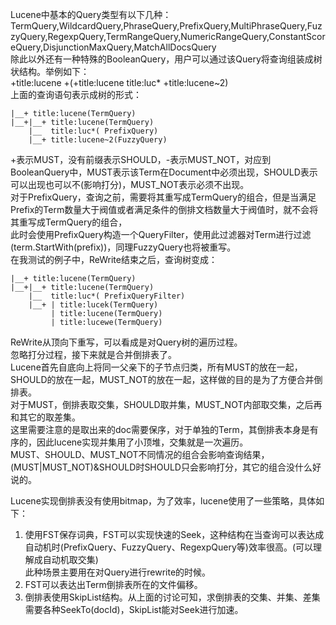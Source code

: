 Lucene中基本的Query类型有以下几种：<br/>
TermQuery,WildcardQuery,PhraseQuery,PrefixQuery,MultiPhraseQuery,FuzzyQuery,RegexpQuery,TermRangeQuery,NumericRangeQuery,ConstantScoreQuery,DisjunctionMaxQuery,MatchAllDocsQuery<br/>
除此以外还有一种特殊的BooleanQuery，用户可以通过该Query将查询组装成树状结构。举例如下：<br/>
+title:lucene +(+title:lucene title:luc* +title:lucene~2)<br/>
上面的查询语句表示成树的形式：<br/>
```
|__+ title:lucene(TermQuery)
|__+|__+ title:lucene(TermQuery)
    |__  title:luc*( PrefixQuery)
    |__+ title:lucene~2(FuzzyQuery)
```
+表示MUST，没有前缀表示SHOULD，-表示MUST_NOT，对应到BooleanQuery中，MUST表示该Term在Document中必须出现，SHOULD表示可以出现也可以不(影响打分)，MUST_NOT表示必须不出现。<br/>
对于PrefixQuery，查询之前，需要将其重写成TermQuery的组合，但是当满足Prefix的Term数量大于阀值或者满足条件的倒排文档数量大于阀值时，就不会将其重写成TermQuery的组合，<br/>
此时会使用PrefixQuery构造一个QueryFilter，使用此过滤器对Term进行过滤(term.StartWith(prefix))，同理FuzzyQuery也将被重写。<br/>
在我测试的例子中，ReWrite结束之后，查询树变成：<br/>
```
|__+ title:lucene(TermQuery)
|__+|__+ title:lucene(TermQuery)
    |__  title:luc*( PrefixQueryFilter) 
    |__+ | title:lucek(TermQuery)
         | title:lucene(TermQuery)
         | title:lucewe(TermQuery)
```
ReWrite从顶向下重写，可以看成是对Query树的遍历过程。<br/>
忽略打分过程，接下来就是合并倒排表了。<br/>
Lucene首先自底向上将同一父亲下的子节点归类，所有MUST的放在一起，SHOULD的放在一起，MUST_NOT的放在一起，这样做的目的是为了方便合并倒排表。<br/>
对于MUST，倒排表取交集，SHOULD取并集，MUST_NOT内部取交集，之后再和其它的取差集。<br/>
这里需要注意的是取出来的doc需要保序，对于单独的Term，其倒排表本身是有序的，因此lucene实现并集用了小顶堆，交集就是一次遍历。<br/>
MUST、SHOULD、MUST_NOT不同情况的组合会影响查询结果，(MUST|MUST_NOT)&SHOULD时SHOULD只会影响打分，其它的组合没什么好说的。<br/>

Lucene实现倒排表没有使用bitmap，为了效率，lucene使用了一些策略，具体如下：<br/>
1.	使用FST保存词典，FST可以实现快速的Seek，这种结构在当查询可以表达成自动机时(PrefixQuery、FuzzyQuery、RegexpQuery等)效率很高。(可以理解成自动机取交集)<br/>
此种场景主要用在对Query进行rewrite的时候。<br/>
2.	FST可以表达出Term倒排表所在的文件偏移。<br/>
3.	倒排表使用SkipList结构。从上面的讨论可知，求倒排表的交集、并集、差集需要各种SeekTo(docId)，SkipList能对Seek进行加速。<br/>

